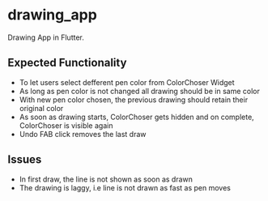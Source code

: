 # drawing_app

Drawing App in Flutter.

## Expected Functionality
- To let users select defferent pen color from ColorChoser Widget
- As long as pen color is not changed all drawing should be in same color
- With new pen color chosen, the previous drawing should retain their original color
- As soon as drawing starts, ColorChoser gets hidden and on complete, ColorChoser is visible again
- Undo FAB click removes the last draw

## Issues
- In first draw, the line is not shown as soon as drawn
- The drawing is laggy, i.e line is not drawn as fast as pen moves